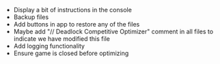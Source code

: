 - Display a bit of instructions in the console
- Backup files
- Add buttons in app to restore any of the files
- Maybe add "// Deadlock Competitive Optimizer" comment in all files to indicate we have modified this file
- Add logging functionality
- Ensure game is closed before optimizing